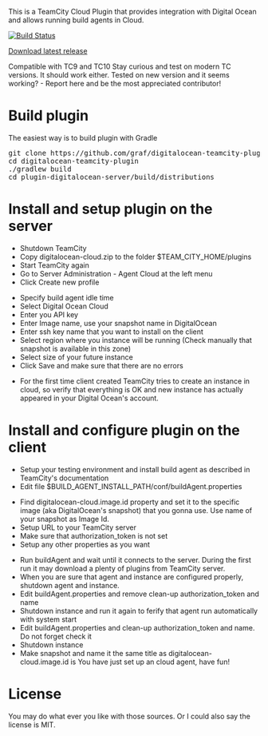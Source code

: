 This is a TeamCity Cloud Plugin that provides integration with Digital Ocean and allows running build agents in Cloud.

[![Build Status](https://travis-ci.org/graf/digitalocean-teamcity-plugin.svg?branch=master)](https://travis-ci.org/graf/digitalocean-teamcity-plugin)

<a href="https://github.com/graf/digitalocean-teamcity-plugin/releases">Download latest release</a>

Compatible with TC9 and TC10
Stay curious and test on modern TC versions. It should work either.
Tested on new version and it seems working? - Report here and be the most appreciated contributor!

Build plugin
===============================
The easiest way is to build plugin with Gradle

<pre>
git clone https://github.com/graf/digitalocean-teamcity-plugin.git
cd digitalocean-teamcity-plugin
./gradlew build
cd plugin-digitalocean-server/build/distributions
</pre>

Install and setup plugin on the server
=============================
- Shutdown TeamCity
- Copy digitalocean-cloud.zip to the folder $TEAM_CITY_HOME/plugins
- Start TeamCity again
- Go to Server Administration - Agent Cloud at the left menu
- Click Create new profile
 * Specify build agent idle time
 * Select Digital Ocean Cloud
 * Enter you API key
 * Enter Image name, use your snapshot name in DigitalOcean
 * Enter ssh key name that you want to install on the client
 * Select region where you instance will be running (Check manually that snapshot is available in this zone)
 * Select size of your future instance
 * Click Save and make sure that there are no errors
- For the first time client created TeamCity tries to create an instance in cloud, so verify that everything is OK and new instance has actually appeared in your Digital Ocean's account.

Install and configure plugin on the client
============================================
- Setup your testing environment and install build agent as described in TeamCity's documentation
- Edit file $BUILD_AGENT_INSTALL_PATH/conf/buildAgent.properties
 * Find digitalocean-cloud.image.id property and set it to the specific image (aka DigitalOcean's snapshot) that you gonna use. Use name of your snapshot as Image Id.
 * Setup URL to your TeamCity server
 * Make sure that authorization_token is not set
 * Setup any other properties as you want
- Run buildAgent and wait until it connects to the server. During the first run it may download a plenty of plugins from TeamCity server.
- When you are sure that agent and instance are configured properly, shutdown agent and instance.
- Edit buildAgent.properties and remove clean-up authorization_token and name
- Shutdown instance and run it again to ferify that agent run automatically with system start
- Edit buildAgent.properties and clean-up authorization_token and name. Do not forget check it
- Shutdown instance
- Make snapshot and name it the same title as digitalocean-cloud.image.id is
You have just set up an cloud agent, have fun!

License
=======
You may do what ever you like with those sources. 
Or I could also say the license is MIT.
